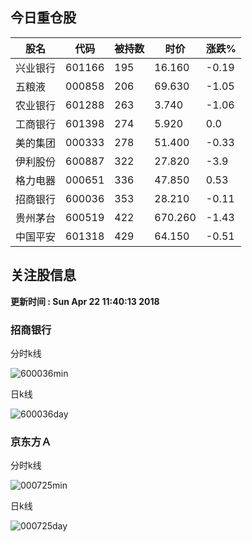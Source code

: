 
## 今日重仓股 

|股名|代码|被持数|时价|涨跌%|
|---|---|---|---|---|
|兴业银行|601166|195|16.160|-0.19|
|五粮液|000858|206|69.630|-1.05|
|农业银行|601288|263|3.740|-1.06|
|工商银行|601398|274|5.920|0.0|
|美的集团|000333|278|51.400|-0.33|
|伊利股份|600887|322|27.820|-3.9|
|格力电器|000651|336|47.850|0.53|
|招商银行|600036|353|28.210|-0.11|
|贵州茅台|600519|422|670.260|-1.43|
|中国平安|601318|429|64.150|-0.51|

## 关注股信息
**更新时间 : Sun Apr 22 11:40:13 2018**
### 招商银行 
分时k线

![600036min](http://image.sinajs.cn/newchart/min/n/sh600036.gif)

日k线

![600036day](http://image.sinajs.cn/newchart/daily/n/sh600036.gif)

### 京东方Ａ 
分时k线

![000725min](http://image.sinajs.cn/newchart/min/n/sz000725.gif)

日k线

![000725day](http://image.sinajs.cn/newchart/daily/n/sz000725.gif)
